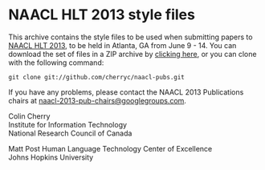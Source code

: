 NAACL HLT 2013 style files
====================

This archive contains the style files to be used when submitting papers to
[NAACL HLT 2013](http://naacl2013.naacl.org), to be held in Atlanta, GA from June 9 - 14.  You can
download the set of files in a ZIP archive by
[clicking here](https://github.com/cherryc/naacl-pubs/zipball/master), or you can clone with the
following command:

    git clone git://github.com/cherryc/naacl-pubs.git

If you have any problems, please contact the NAACL 2013 Publications chairs at
[naacl-2013-pub-chairs@googlegroups.com](mailto:naacl-2013-pub-chairs@googlegroups.com).

Colin Cherry<br/>
Institute for Information Technology<br/>
National Research Council of Canada

Matt Post
Human Language Technology Center of Excellence<br/>
Johns Hopkins University<br/>



